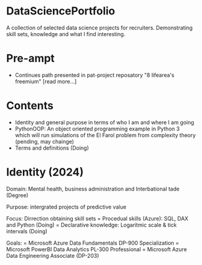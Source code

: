 # DataSciencePortfolio
A collection of selected data science projects for recruiters. Demonstrating skill sets, knowledge and what I find interesting.

# Pre-ampt
- Continues path presented in pat-project reposatory "8 lifearea's freemium" [read more...]

# Contents
- Identity and general purpose in terms of who I am and where I am going
- PythonOOP: An object oriented programming example in Python 3 which will run simulations of the El Farol problem from complexity theory (pending, may chainge)
- Terms and definitions (Doing)

# Identity (2024)
Domain: Mental health, business administration and Interbational tade (Degree)

Purpose: intergrated projects of predictive value

Focus: Dirrection obtaining skill sets
= Procedual skills (Azure): SQL, DAX and Python (Doing)
= Declarative knowledge: Logaritmic scale & tick intervals (Doing)

Goals: 
= Microsoft Azure Data Fundamentals DP-900 Specialization
= Microsoft PowerBI Data Analytics PL-300 Professional
= Microsoft Azure Data Engineering Associate (DP-203)






